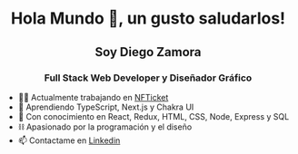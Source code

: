 <h1 align="center">Hola Mundo 👋, un gusto saludarlos!</h1>
<h2 align="center">Soy Diego Zamora</h2>
<h3 align="center">Full Stack Web Developer y Diseñador Gráfico</h3>

- 👨‍💻 Actualmente trabajando en <a href='https://github.com/martinsione/ticketek-web3'>NFTicket</a>
- 🌱 Aprendiendo TypeScript, Next.js y Chakra UI
- 💬 Con conocimiento en React, Redux, HTML, CSS, Node, Express y SQL
- ⛓  Apasionado por la programación y el diseño
- 📫 Contactame en <a href="https://www.linkedin.com/in/diegozestudio/" >Linkedin</a>
